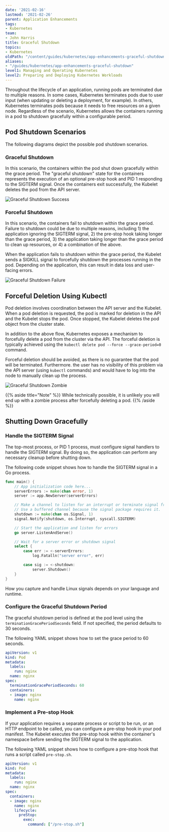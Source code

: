 ```yaml
---
date: '2021-02-16'
lastmod: '2021-02-26'
parent: Application Enhancements
tags:
- Kubernetes
team:
- John Harris
title: Graceful Shutdown
topics:
- Kubernetes
oldPath: "/content/guides/kubernetes/app-enhancements-graceful-shutdown.md"
aliases:
- "/guides/kubernetes/app-enhancements-graceful-shutdown"
level1: Managing and Operating Kubernetes
level2: Preparing and Deploying Kubernetes Workloads
---
```


Throughout the lifecycle of an application, running pods are terminated due to
multiple reasons. In some cases, Kubernetes terminates pods due to user input
(when updating or deleting a deployment, for example). In others, Kubernetes
terminates pods because it needs to free resources on a given node. Regardless
of the scenario, Kubernetes allows the containers running in a pod to shutdown
gracefully within a configurable period.

## Pod Shutdown Scenarios

The following diagrams depict the possible pod shutdown scenarios.

### Graceful Shutdown

In this scenario, the containers within the pod shut down gracefully within the
grace period. The "graceful shutdown" state for the containers represents the
execution of an optional pre-stop hook and PID 1 responding to the SIGTERM
signal. Once the containers exit successfully, the Kubelet deletes the pod from
the API server.

![Graceful Shutdown Success](images/graceful_shutdown_success.png#diagram)

### Forceful Shutdown

In this scenario, the containers fail to shutdown within the grace period.
Failure to shutdown could be due to multiple reasons, including 1) the
application ignoring the SIGTERM signal, 2) the pre-stop hook taking longer than
the grace period, 3) the application taking longer than the grace period to
clean up resources, or 4) a combination of the above.

When the application fails to shutdown within the grace period, the Kubelet
sends a SIGKILL signal to forcefully shutdown the processes running in the pod.
Depending on the application, this can result in data loss and user-facing
errors.

![Graceful Shutdown Failure](images/graceful_shutdown_failure.png#diagram)

## Forceful Deletion Using Kubectl

Pod deletion involves coordination between the API server and the Kubelet. When
a pod deletion is requested, the pod is marked for deletion in the API and the
Kubelet stops the pod. Once stopped, the Kubelet deletes the pod object from the
cluster state.

In addition to the above flow, Kubernetes exposes a mechanism to forcefully
delete a pod from the cluster via the API. The forceful deletion is typically
achieved using the `kubectl delete pod --force --grace-period=0` command.

Forceful deletion should be avoided, as there is no guarantee that the pod will
be terminated. Furthermore. the user has no visibility of this problem via the
API server (using `kubectl` commands) and would have to log into the node to
manually clean up the process.

![Graceful Shutdown Zombie](images/graceful_shutdown_zombie.png#diagram)

{{% aside title="Note" %}}
While technically possible, it is unlikely you will end up with a zombie process
after forcefully deleting a pod.
{{% /aside %}}

## Shutting Down Gracefully

### Handle the SIGTERM Signal

The top-most process, or PID 1 process, must configure signal handlers to handle
the SIGTERM signal. By doing so, the application can perform any necessary
cleanup before shutting down.

The following code snippet shows how to handle the SIGTERM signal in a Go process.

```go
func main() {
    // App initialization code here...
    serverErrors := make(chan error, 1)
    server := app.NewServer(serverErrors)

    // Make a channel to listen for an interrupt or terminate signal from the OS.
    // Use a buffered channel because the signal package requires it.
    shutdown := make(chan os.Signal, 1)
    signal.Notify(shutdown, os.Interrupt, syscall.SIGTERM)

    // Start the application and listen for errors
    go server.ListenAndServe()

    // Wait for a server error or shutdown signal
    select {
        case err := <-serverErrors:
            log.Fatalln("server error", err)

        case sig := <-shutdown:
            server.Shutdown()
    }
}
```

How you capture and handle Linux signals depends on your language and runtime.

### Configure the Graceful Shutdown Period

The graceful shutdown period is defined at the pod level using the
`terminationGracePeriodSeconds` field. If not specified, the period defaults to
30 seconds.

The following YAML snippet shows how to set the grace period to 60 seconds.

```yaml
apiVersion: v1
kind: Pod
metadata:
  labels:
    run: nginx
  name: nginx
spec:
  terminationGracePeriodSeconds: 60
  containers:
  - image: nginx
    name: nginx
```

### Implement a Pre-stop Hook

If your application requires a separate process or script to be run, or an HTTP
endpoint to be called, you can configure a pre-stop hook in your pod manifest.
The Kubelet executes the pre-stop hook within the container's namespace before
sending the SIGTERM signal to the application.

The following YAML snippet shows how to configure a pre-stop hook that runs a
script called `pre-stop.sh`.

```yaml
apiVersion: v1
kind: Pod
metadata:
  labels:
    run: nginx
  name: nginx
spec:
  containers:
  - image: nginx
    name: nginx
    lifecycle:
      preStop:
        exec:
          command: ["/pre-stop.sh"]
```